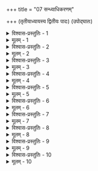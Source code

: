 +++
title = "07 सन्ध्याधिकरणम्"

+++
(तृतीयाध्यायस्य द्वितीयः पादः) (उपोद्घातः)  

<details><summary>विश्वास-प्रस्तुतिः - 1</summary>

1. ब्रह्मैव स्वैस्स्वभावैर्बहुमुखमवदत् प्राक्तनाध्याययुग्मे  
तस्येहाकृष्य चिन्ता किमिति पुनरसौ साधनाध्यायमध्ये ।  
मैवं विद्याः प्रभेत्तुं विशदयति परं तद्धि तद्रूपभेदात्  
सिद्धोपायादिभावं प्रथयति च विभोः प्राप्यतृष्णाप्रथिम्ने ॥
</details>

<details><summary>मूलम् - 1</summary>

1. ब्रह्मैव स्वैस्स्वभावैर्बहुमुखमवदत् प्राक्तनाध्याययुग्मे  
तस्येहाकृष्य चिन्ता किमिति पुनरसौ साधनाध्यायमध्ये ।  
मैवं विद्याः प्रभेत्तुं विशदयति परं तद्धि तद्रूपभेदात्  
सिद्धोपायादिभावं प्रथयति च विभोः प्राप्यतृष्णाप्रथिम्ने ॥
</details>


<details><summary>विश्वास-प्रस्तुतिः - 2</summary>

2. नैर्गुण्यं ब्रह्मणश्चेद्वितथ इह गुणैर्ब्रह्मविद्याविभागः  
सोऽस्त्वेतैः कल्पितैश्चेच्छ्रुतिमतविहतिर्नात्र दृष्टिक्रमोऽपि ।  
निर्दोषत्वञ्च नित्यं यदि वदसि मुधा दोषशान्त्यर्थयत्नः  
कल्प्यं चेद् दुष्टता स्यात् प्रकृतिरिति परक्षिप्तये चैष पादः ॥
</details>

<details><summary>मूलम् - 2</summary>

2. नैर्गुण्यं ब्रह्मणश्चेद्वितथ इह गुणैर्ब्रह्मविद्याविभागः  
सोऽस्त्वेतैः कल्पितैश्चेच्छ्रुतिमतविहतिर्नात्र दृष्टिक्रमोऽपि ।  
निर्दोषत्वञ्च नित्यं यदि वदसि मुधा दोषशान्त्यर्थयत्नः  
कल्प्यं चेद् दुष्टता स्यात् प्रकृतिरिति परक्षिप्तये चैष पादः ॥
</details>


<details><summary>विश्वास-प्रस्तुतिः - 3</summary>

3. किञ्चादौ चिन्त्यभावः प्रमितिविषयता स्वप्रभत्वं सुखत्वं  
विश्वाधिष्ठानता च स्वबहुभवनधीर्निर्विशेषे कथं स्यात् ।  
सर्वश्रुत्यर्थहानं स्ववचनविहतिस्सर्वमानैश्च बाधो   
मायावैयात्यभाजामिति सगुणदशोपास्तिपादश्च दुस्स्थः ॥
</details>

<details><summary>मूलम् - 3</summary>

3. किञ्चादौ चिन्त्यभावः प्रमितिविषयता स्वप्रभत्वं सुखत्वं  
विश्वाधिष्ठानता च स्वबहुभवनधीर्निर्विशेषे कथं स्यात् ।  
सर्वश्रुत्यर्थहानं स्ववचनविहतिस्सर्वमानैश्च बाधो   
मायावैयात्यभाजामिति सगुणदशोपास्तिपादश्च दुस्स्थः ॥
</details>


<details><summary>विश्वास-प्रस्तुतिः - 4</summary>

4. त्यक्तं दोषैर्गुणाढ्यं यदि पुनरिह तद् ब्रह्म चिन्त्येत पादे  
जीवस्वप्नाद्यवस्थामननमथ कथं संघटेतेति चेन्न ।  
स्वाप्नार्थस्रष्टृभावप्रभृतिबहुविधब्रह्ममाहात्म्यसिद्ध्यै  
जन्तोरस्य स्वमुक्तावतिपरवशताज्ञप्तये चैतदत्र ॥
</details>

<details><summary>मूलम् - 4</summary>

4. त्यक्तं दोषैर्गुणाढ्यं यदि पुनरिह तद् ब्रह्म चिन्त्येत पादे  
जीवस्वप्नाद्यवस्थामननमथ कथं संघटेतेति चेन्न ।  
स्वाप्नार्थस्रष्टृभावप्रभृतिबहुविधब्रह्ममाहात्म्यसिद्ध्यै  
जन्तोरस्य स्वमुक्तावतिपरवशताज्ञप्तये चैतदत्र ॥
</details>


<details><summary>विश्वास-प्रस्तुतिः - 5</summary>

5. पादस्यास्याद्यमर्धं कतिचिदधिजगुः पूर्वपादस्य शेषं  
पश्चार्धञ्चात्र साक्षादनुघटितमुपास्त्यर्थतत्तद्गुणोक्तेः ।  
एतन्नातीव हृद्यं शबलितकथने चातुरीवैपरीत्यात्  
ब्रह्मोक्तौ जीवदोषग्रह इह तु मुखं तत्प्रतिद्वन्द्विबुद्धेः ॥
</details>

<details><summary>मूलम् - 5</summary>

5. पादस्यास्याद्यमर्धं कतिचिदधिजगुः पूर्वपादस्य शेषं  
पश्चार्धञ्चात्र साक्षादनुघटितमुपास्त्यर्थतत्तद्गुणोक्तेः ।  
एतन्नातीव हृद्यं शबलितकथने चातुरीवैपरीत्यात्  
ब्रह्मोक्तौ जीवदोषग्रह इह तु मुखं तत्प्रतिद्वन्द्विबुद्धेः ॥
</details>


<details><summary>विश्वास-प्रस्तुतिः - 6</summary>

6. स्वप्नेऽर्थास्सन्तु सृष्टास्तदपि बहुविधा दुस्त्यजा भ्रान्तिरत्र  
प्रध्वस्तानामिदानीन्तनवदनुभवात् स्थायितादिभ्रमाच्च ।  
सत्यं, श्रुत्यादिसिद्धे श्रुतपरिहरणायोगतस्सृष्टिमात्रं  
स्वीकृत्यांशे तु बाधाद् भ्रममपि हि यथाजागरं न क्षिपामः ॥
</details>

<details><summary>मूलम् - 6</summary>

6. स्वप्नेऽर्थास्सन्तु सृष्टास्तदपि बहुविधा दुस्त्यजा भ्रान्तिरत्र  
प्रध्वस्तानामिदानीन्तनवदनुभवात् स्थायितादिभ्रमाच्च ।  
सत्यं, श्रुत्यादिसिद्धे श्रुतपरिहरणायोगतस्सृष्टिमात्रं  
स्वीकृत्यांशे तु बाधाद् भ्रममपि हि यथाजागरं न क्षिपामः ॥
</details>


<details><summary>विश्वास-प्रस्तुतिः - 7</summary>

7. कश्चिद्योगप्रभावान्निजपरभवनस्वैरसञ्चारनीत्या  
निष्क्रान्तः पूर्वदेहाद्विशति परवपुः पूर्वमाप्नोति भूयः ।  
इत्थं स्वप्नेऽप्युदन्तस्थितिरिति कतिचिच्छ्वासवृत्त्या तथान्ये  
चित्तोद्यद्धीप्रसृत्येतरतनुभजने सौभरिन्यायसिद्धेः ॥
</details>

<details><summary>मूलम् - 7</summary>

7. कश्चिद्योगप्रभावान्निजपरभवनस्वैरसञ्चारनीत्या  
निष्क्रान्तः पूर्वदेहाद्विशति परवपुः पूर्वमाप्नोति भूयः ।  
इत्थं स्वप्नेऽप्युदन्तस्थितिरिति कतिचिच्छ्वासवृत्त्या तथान्ये  
चित्तोद्यद्धीप्रसृत्येतरतनुभजने सौभरिन्यायसिद्धेः ॥
</details>


<details><summary>विश्वास-प्रस्तुतिः - 8</summary>

8. उक्तं पत्या प्रजानां भविनि दहरवत्सत्यसंकल्पताद्यं  
पुत्रादेश्चैष कर्ता प्रकृत इह सृजेत्स्वाप्नमर्थञ्च मैवम् ।  
मुक्तौ तादृग्गुणोक्तेरनभिमतसमुत्पादनादेरयोगात्  
स्वाप्नानां सूचकत्वादपि निखिलजगत्कर्तुरेषापि सृष्टिः ॥
</details>

<details><summary>मूलम् - 8</summary>

8. उक्तं पत्या प्रजानां भविनि दहरवत्सत्यसंकल्पताद्यं  
पुत्रादेश्चैष कर्ता प्रकृत इह सृजेत्स्वाप्नमर्थञ्च मैवम् ।  
मुक्तौ तादृग्गुणोक्तेरनभिमतसमुत्पादनादेरयोगात्  
स्वाप्नानां सूचकत्वादपि निखिलजगत्कर्तुरेषापि सृष्टिः ॥
</details>


<details><summary>विश्वास-प्रस्तुतिः - 9</summary>

9. कामङ्कामं विधातेत्यपि णमुलुचितोऽनूद्यते चेश इत्थं  
सोऽयं सुप्तेषु जागर्त्यपि विशदमिदं सम्परिष्वङ्गवाक्यात् ।  
तत्तत्कालावसानाः कतिकति नियता जागरेऽप्यर्थभेदाः  
तत्तत्कर्मानुरूपं फलवितरणमित्येतदप्युक्तमाप्तैः ॥
</details>

<details><summary>मूलम् - 9</summary>

9. कामङ्कामं विधातेत्यपि णमुलुचितोऽनूद्यते चेश इत्थं  
सोऽयं सुप्तेषु जागर्त्यपि विशदमिदं सम्परिष्वङ्गवाक्यात् ।  
तत्तत्कालावसानाः कतिकति नियता जागरेऽप्यर्थभेदाः  
तत्तत्कर्मानुरूपं फलवितरणमित्येतदप्युक्तमाप्तैः ॥
</details>


<details><summary>विश्वास-प्रस्तुतिः - 10</summary>

10. मायामात्रोक्तिलाभाच्छ्रुतिमुखसुगता विश्वमिथ्यात्वमाहुः  
शास्त्रारम्भे तदेभिः कथितमिह ततोऽसङ्गतत्वादिदुस्स्थम् ।  
मायाशब्दो न मिथ्यावचन उपचरत्वन्ततः किं ततस्स्यात्  
सत्येऽस्त्रादौ प्रयोगादुचितनियमने सोऽयमाश्चर्यतार्थः ॥
</details>

<details><summary>मूलम् - 10</summary>

10. मायामात्रोक्तिलाभाच्छ्रुतिमुखसुगता विश्वमिथ्यात्वमाहुः  
शास्त्रारम्भे तदेभिः कथितमिह ततोऽसङ्गतत्वादिदुस्स्थम् ।  
मायाशब्दो न मिथ्यावचन उपचरत्वन्ततः किं ततस्स्यात्  
सत्येऽस्त्रादौ प्रयोगादुचितनियमने सोऽयमाश्चर्यतार्थः ॥
</details>